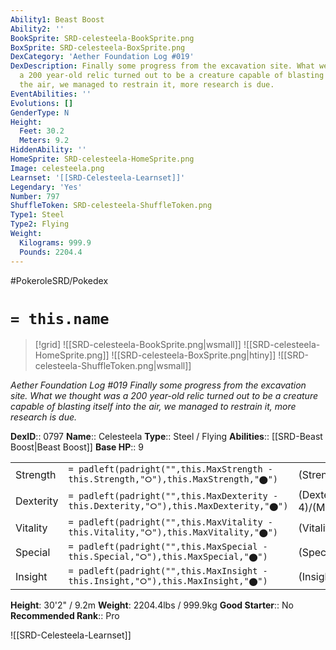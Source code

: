 ```yaml
---
Ability1: Beast Boost
Ability2: ''
BookSprite: SRD-celesteela-BookSprite.png
BoxSprite: SRD-celesteela-BoxSprite.png
DexCategory: 'Aether Foundation Log #019'
DexDescription: Finally some progress from the excavation site. What we thought was
  a 200 year-old relic turned out to be a creature capable of blasting itself into
  the air, we managed to restrain it, more research is due.
EventAbilities: ''
Evolutions: []
GenderType: N
Height:
  Feet: 30.2
  Meters: 9.2
HiddenAbility: ''
HomeSprite: SRD-celesteela-HomeSprite.png
Image: celesteela.png
Learnset: '[[SRD-Celesteela-Learnset]]'
Legendary: 'Yes'
Number: 797
ShuffleToken: SRD-celesteela-ShuffleToken.png
Type1: Steel
Type2: Flying
Weight:
  Kilograms: 999.9
  Pounds: 2204.4
---
```


#PokeroleSRD/Pokedex

# `= this.name`

> [!grid]
> ![[SRD-celesteela-BookSprite.png|wsmall]]
> ![[SRD-celesteela-HomeSprite.png]]
> ![[SRD-celesteela-BoxSprite.png|htiny]]
> ![[SRD-celesteela-ShuffleToken.png|wsmall]]


*Aether Foundation Log #019*
*Finally some progress from the excavation site. What we thought was a 200 year-old relic turned out to be a creature capable of blasting itself into the air, we managed to restrain it, more research is due.*

**DexID**:: 0797
**Name**:: Celesteela
**Type**:: Steel / Flying
**Abilities**:: [[SRD-Beast Boost|Beast Boost]]
**Base HP**:: 9

|           |                                                                                        |                                          |
| --------- | -------------------------------------------------------------------------------------- | ---------------------------------------- |
| Strength  | `= padleft(padright("",this.MaxStrength - this.Strength,"⭘"),this.MaxStrength,"⬤")`    | (Strength::6)/(MaxStrength::6)   |
| Dexterity | `= padleft(padright("",this.MaxDexterity - this.Dexterity,"⭘"),this.MaxDexterity,"⬤")` | (Dexterity:: 4)/(MaxDexterity::4) |
| Vitality  | `= padleft(padright("",this.MaxVitality - this.Vitality,"⭘"),this.MaxVitality,"⬤")`    | (Vitality::6)/(MaxVitality::6)   |
| Special   | `= padleft(padright("",this.MaxSpecial - this.Special,"⭘"),this.MaxSpecial,"⬤")`       | (Special::6)/(MaxSpecial::6)     |
| Insight   | `= padleft(padright("",this.MaxInsight - this.Insight,"⭘"),this.MaxInsight,"⬤")`       | (Insight::6)/(MaxInsight::6)     |

**Height**: 30'2" / 9.2m
**Weight**: 2204.4lbs / 999.9kg
**Good Starter**:: No
**Recommended Rank**:: Pro

![[SRD-Celesteela-Learnset]]